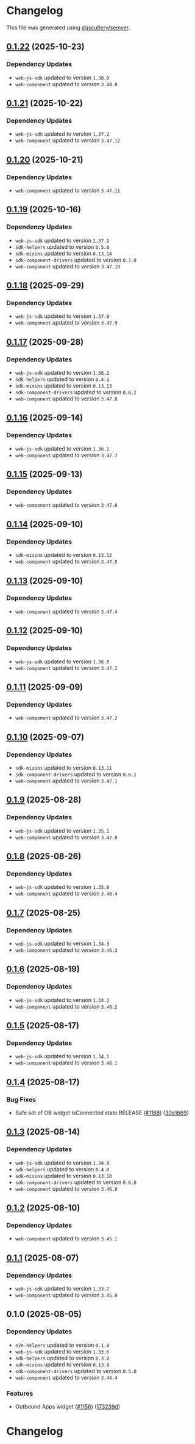 # Changelog

This file was generated using [@jscutlery/semver](https://github.com/jscutlery/semver).

## [0.1.22](https://github.com/descope/descope-js/compare/outbound-applications-widget-0.1.21...outbound-applications-widget-0.1.22) (2025-10-23)

### Dependency Updates

* `web-js-sdk` updated to version `1.38.0`
* `web-component` updated to version `3.48.0`
## [0.1.21](https://github.com/descope/descope-js/compare/outbound-applications-widget-0.1.20...outbound-applications-widget-0.1.21) (2025-10-22)

### Dependency Updates

* `web-js-sdk` updated to version `1.37.2`
* `web-component` updated to version `3.47.12`
## [0.1.20](https://github.com/descope/descope-js/compare/outbound-applications-widget-0.1.19...outbound-applications-widget-0.1.20) (2025-10-21)

### Dependency Updates

* `web-component` updated to version `3.47.11`
## [0.1.19](https://github.com/descope/descope-js/compare/outbound-applications-widget-0.1.18...outbound-applications-widget-0.1.19) (2025-10-16)

### Dependency Updates

* `web-js-sdk` updated to version `1.37.1`
* `sdk-helpers` updated to version `0.5.0`
* `sdk-mixins` updated to version `0.13.14`
* `sdk-component-drivers` updated to version `0.7.0`
* `web-component` updated to version `3.47.10`
## [0.1.18](https://github.com/descope/descope-js/compare/outbound-applications-widget-0.1.17...outbound-applications-widget-0.1.18) (2025-09-29)

### Dependency Updates

* `web-js-sdk` updated to version `1.37.0`
* `web-component` updated to version `3.47.9`
## [0.1.17](https://github.com/descope/descope-js/compare/outbound-applications-widget-0.1.16...outbound-applications-widget-0.1.17) (2025-09-28)

### Dependency Updates

* `web-js-sdk` updated to version `1.36.2`
* `sdk-helpers` updated to version `0.4.1`
* `sdk-mixins` updated to version `0.13.13`
* `sdk-component-drivers` updated to version `0.6.2`
* `web-component` updated to version `3.47.8`
## [0.1.16](https://github.com/descope/descope-js/compare/outbound-applications-widget-0.1.15...outbound-applications-widget-0.1.16) (2025-09-14)

### Dependency Updates

* `web-js-sdk` updated to version `1.36.1`
* `web-component` updated to version `3.47.7`
## [0.1.15](https://github.com/descope/descope-js/compare/outbound-applications-widget-0.1.14...outbound-applications-widget-0.1.15) (2025-09-13)

### Dependency Updates

* `web-component` updated to version `3.47.6`
## [0.1.14](https://github.com/descope/descope-js/compare/outbound-applications-widget-0.1.13...outbound-applications-widget-0.1.14) (2025-09-10)

### Dependency Updates

* `sdk-mixins` updated to version `0.13.12`
* `web-component` updated to version `3.47.5`
## [0.1.13](https://github.com/descope/descope-js/compare/outbound-applications-widget-0.1.12...outbound-applications-widget-0.1.13) (2025-09-10)

### Dependency Updates

* `web-component` updated to version `3.47.4`
## [0.1.12](https://github.com/descope/descope-js/compare/outbound-applications-widget-0.1.11...outbound-applications-widget-0.1.12) (2025-09-10)

### Dependency Updates

* `web-js-sdk` updated to version `1.36.0`
* `web-component` updated to version `3.47.3`
## [0.1.11](https://github.com/descope/descope-js/compare/outbound-applications-widget-0.1.10...outbound-applications-widget-0.1.11) (2025-09-09)

### Dependency Updates

* `web-component` updated to version `3.47.2`
## [0.1.10](https://github.com/descope/descope-js/compare/outbound-applications-widget-0.1.9...outbound-applications-widget-0.1.10) (2025-09-07)

### Dependency Updates

* `sdk-mixins` updated to version `0.13.11`
* `sdk-component-drivers` updated to version `0.6.1`
* `web-component` updated to version `3.47.1`
## [0.1.9](https://github.com/descope/descope-js/compare/outbound-applications-widget-0.1.8...outbound-applications-widget-0.1.9) (2025-08-28)

### Dependency Updates

* `web-js-sdk` updated to version `1.35.1`
* `web-component` updated to version `3.47.0`
## [0.1.8](https://github.com/descope/descope-js/compare/outbound-applications-widget-0.1.7...outbound-applications-widget-0.1.8) (2025-08-26)

### Dependency Updates

* `web-js-sdk` updated to version `1.35.0`
* `web-component` updated to version `3.46.4`
## [0.1.7](https://github.com/descope/descope-js/compare/outbound-applications-widget-0.1.6...outbound-applications-widget-0.1.7) (2025-08-25)

### Dependency Updates

* `web-js-sdk` updated to version `1.34.3`
* `web-component` updated to version `3.46.3`
## [0.1.6](https://github.com/descope/descope-js/compare/outbound-applications-widget-0.1.5...outbound-applications-widget-0.1.6) (2025-08-19)

### Dependency Updates

* `web-js-sdk` updated to version `1.34.2`
* `web-component` updated to version `3.46.2`
## [0.1.5](https://github.com/descope/descope-js/compare/outbound-applications-widget-0.1.4...outbound-applications-widget-0.1.5) (2025-08-17)

### Dependency Updates

* `web-js-sdk` updated to version `1.34.1`
* `web-component` updated to version `3.46.1`
## [0.1.4](https://github.com/descope/descope-js/compare/outbound-applications-widget-0.1.3...outbound-applications-widget-0.1.4) (2025-08-17)


### Bug Fixes

* Safe set of OB widget isConnected state RELEASE ([#1188](https://github.com/descope/descope-js/issues/1188)) ([30e1669](https://github.com/descope/descope-js/commit/30e16692965ba5e6c2a2384e49f0a56373759402))

## [0.1.3](https://github.com/descope/descope-js/compare/outbound-applications-widget-0.1.2...outbound-applications-widget-0.1.3) (2025-08-14)

### Dependency Updates

* `web-js-sdk` updated to version `1.34.0`
* `sdk-helpers` updated to version `0.4.0`
* `sdk-mixins` updated to version `0.13.10`
* `sdk-component-drivers` updated to version `0.6.0`
* `web-component` updated to version `3.46.0`
## [0.1.2](https://github.com/descope/descope-js/compare/outbound-applications-widget-0.1.1...outbound-applications-widget-0.1.2) (2025-08-10)

### Dependency Updates

* `web-component` updated to version `3.45.1`
## [0.1.1](https://github.com/descope/descope-js/compare/outbound-applications-widget-0.1.0...outbound-applications-widget-0.1.1) (2025-08-07)

### Dependency Updates

* `web-js-sdk` updated to version `1.33.7`
* `web-component` updated to version `3.45.0`
## 0.1.0 (2025-08-05)

### Dependency Updates

* `e2e-helpers` updated to version `0.1.0`
* `web-js-sdk` updated to version `1.33.6`
* `sdk-helpers` updated to version `0.3.0`
* `sdk-mixins` updated to version `0.13.9`
* `sdk-component-drivers` updated to version `0.5.0`
* `web-component` updated to version `3.44.4`

### Features

* Outbound Apps widget ([#1156](https://github.com/descope/descope-js/issues/1156)) ([173239d](https://github.com/descope/descope-js/commit/173239d5e11803a07b691297474084e10b7eeece))

# Changelog
